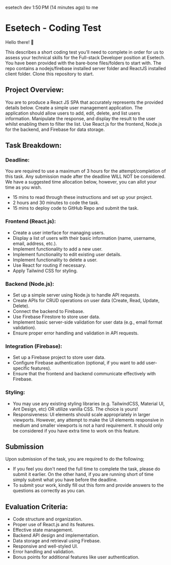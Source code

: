 esetech dev
1:50 PM (14 minutes ago)
to me

# Esetech - Coding Test

Hello there! 👋

This describes a short coding test you’ll need to complete in order for us to assess your technical skills for the Full-stack Developer position at Esetech. You have been provided with the bare-bone files/folders to start with. The repo contains a nodejs/firebase installed server folder and ReactJS installed client folder. Clone this repository to start.

## Project Overview:

You are to produce a React JS SPA that accurately represents the provided details below. Create a simple user management application. The application should allow users to add, edit, delete, and list users information. Manipulate the response, and display the result to the user whilst enabling them to filter the list. Use React.js for the frontend, Node.js for the backend, and Firebase for data storage.

## Task Breakdown:

### Deadline:

You are required to use a maximum of 3 hours for the attempt/completion of this task. Any submission made after the deadline WILL NOT be considered. We have a suggested time allocation below, however, you can allot your time as you wish.

- 15 mins to read through these instructions and set up your project.
- 2 hours and 30 minutes to code the task.
- 15 mins to deploy code to GitHub Repo and submit the task.

### Frontend (React.js):

- Create a user interface for managing users.
- Display a list of users with their basic information (name, username, email, address, etc.).
- Implement functionality to add a new user.
- Implement functionality to edit existing user details.
- Implement functionality to delete a user.
- Use React for routing if necessary.
- Apply Tailwind CSS for styling.

### Backend (Node.js):

- Set up a simple server using Node.js to handle API requests.
- Create APIs for CRUD operations on user data (Create, Read, Update, Delete).
- Connect the backend to Firebase.
- Use Firebase Firestore to store user data.
- Implement basic server-side validation for user data (e.g., email format validation).
- Ensure proper error handling and validation in API requests.

### Integration (Firebase):

- Set up a Firebase project to store user data.
- Configure Firebase authentication (optional, if you want to add user-specific features).
- Ensure that the frontend and backend communicate effectively with Firebase.

### Styling:

- You may use any existing styling libraries (e.g. TailwindCSS, Material UI, Ant Design, etc) OR utilize vanilla CSS. The choice is yours!
- Responsiveness: UI elements should scale appropriately in larger viewports. However, any attempt to make the UI elements responsive in medium and smaller viewports is not a hard requirement. It should only be considered if you have extra time to work on this feature.

## Submission

Upon submission of the task, you are required to do the following;

- If you feel you don't need the full time to complete the task, please do submit it earlier. On the other hand, if you are running short of time simply submit what you have before the deadline.
- To submit your work, kindly fill out this form and provide answers to the questions as correctly as you can.

## Evaluation Criteria:

- Code structure and organization.
- Proper use of React.js and its features.
- Effective state management.
- Backend API design and implementation.
- Data storage and retrieval using Firebase.
- Responsive and well-styled UI.
- Error handling and validation.
- Bonus points for additional features like user authentication.

